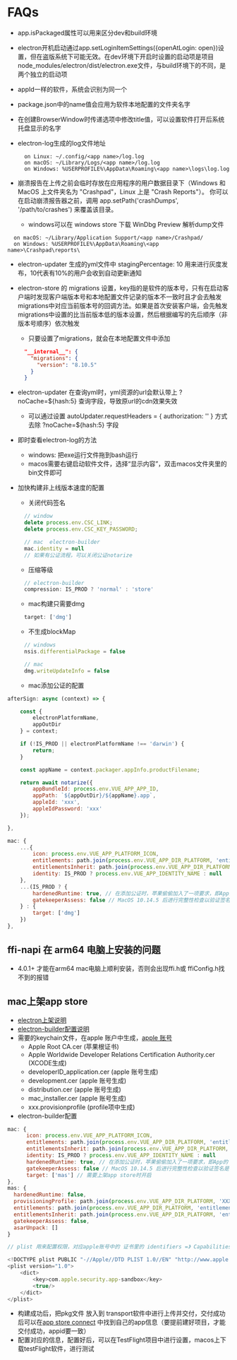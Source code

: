 # FAQs

- app.isPackaged属性可以用来区分dev和build环境
- electron开机启动通过app.setLoginItemSettings({openAtLogin: open})设置，但在盗版系统下可能无效。在dev环境下开启时设置的启动项是项目node_modules/electron/dist/electron.exe文件，与build环境下的不同，是两个独立的启动项
- appId一样的软件，系统会识别为同一个
- package.json中的name值会应用为软件本地配置的文件夹名字
- 在创建BrowserWindow时传递选项中修改title值，可以设置软件打开后系统托盘显示的名字
- electron-log生成的log文件地址

  ```text
    on Linux: ~/.config/<app name>/log.log
    on macOS: ~/Library/Logs/<app name>/log.log
    on Windows: %USERPROFILE%\AppData\Roaming\<app name>\logs\log.log
  ```

- 崩溃报告在上传之前会临时存放在应用程序的用户数据目录下（Windows 和 MacOS 上文件夹名为 "Crashpad"，Linux 上是 "Crash Reports"）。 你可以在启动崩溃报告器之前，调用 app.setPath('crashDumps', '/path/to/crashes') 来覆盖该目录。
  - windows可以在 windows store 下载 WinDbg Preview 解析dump文件

```text
  on macOS: ~/Library/Application Support/<app name>/Crashpad/
  on Windows: %USERPROFILE%\AppData\Roaming\<app name>\Crashpad\reports\
```

- electron-updater 生成的yml文件中 stagingPercentage: 10 用来进行灰度发布，10代表有10%的用户会收到自动更新通知
- electron-store 的 migrations 设置，key指的是软件的版本号，只有在启动客户端时发现客户端版本号和本地配置文件记录的版本不一致时且才会去触发migrations中对应当前版本号的回调方法。如果是首次安装客户端，会先触发migrations中设置的比当前版本低的版本设置，然后根据编写的先后顺序（非版本号顺序）依次触发
  - 只要设置了migrations，就会在本地配置文件中添加
  
  ```json
    "__internal__": {
      "migrations": {
        "version": "8.10.5"
      }
    }
  ```

- electron-updater 在查询yml时，yml资源的url会默认带上 ?noCache=${hash:5} 查询字段，导致原url的cdn效果失效
  - 可以通过设置 autoUpdater.requestHeaders = { authorization: '' } 方式去除 ?noCache=${hash:5} 字段

- 即时查看electron-log的方法
  - windows: 把exe运行文件拖到bash运行
  - macos需要右键启动软件文件，选择“显示内容”，双击macos文件夹里的bin文件即可

- 加快构建非上线版本速度的配置
  - 关闭代码签名
  ```js
    // window
    delete process.env.CSC_LINK;
    delete process.env.CSC_KEY_PASSWORD;

    // mac  electron-builder
    mac.identity = null
    // 如果有公证流程，可以关闭公证notarize
  ```

  - 压缩等级
  ```js
    // electron-builder
    compression: IS_PROD ? 'normal' : 'store'
  ```

  - mac构建只需要dmg
  ```js
    target: ['dmg']
  ```

  - 不生成blockMap
  ```js
    // windows
    nsis.differentialPackage = false

    // mac
    dmg.writeUpdateInfo = false
  ```

  - mac添加公证的配置

```js
afterSign: async (context) => {

    const {
        electronPlatformName,
        appOutDir
    } = context;

    if (!IS_PROD || electronPlatformName !== 'darwin') {
        return;
    }

    const appName = context.packager.appInfo.productFilename;

    return await notarize({
        appBundleId: process.env.VUE_APP_APP_ID,
        appPath: `${appOutDir}/${appName}.app`,
        appleId: 'xxx',
        appleIdPassword: 'xxx'
    });

},

mac: {
    ...{
        icon: process.env.VUE_APP_PLATFORM_ICON,
        entitlements: path.join(process.env.VUE_APP_DIR_PLATFORM, 'entitlements.mac.plist'),
        entitlementsInherit: path.join(process.env.VUE_APP_DIR_PLATFORM, 'entitlements.mac.plist'), // 授予Electron在内部访问权限文件时相同的权限
        identity: IS_PROD ? process.env.VUE_APP_IDENTITY_NAME : null
    },
    ...(IS_PROD ? {
        hardenedRuntime: true, // 在添加公证时，苹果偷偷加入了一项要求，即App的 runtime 必须是 hardened runtime ，这在默认情况下会减少应用程序的权限
        gatekeeperAssess: false // MacOS 10.14.5 后进行完整性检查以验证签名是否成功会返回false,因为虽然签名进行完毕了，但应用程序还没有公证信息，所以会返回错False
    } : {
        target: ['dmg']
    })
},
```

## ffi-napi 在 arm64 电脑上安装的问题

- 4.0.1+ 才能在arm64 mac电脑上顺利安装，否则会出现ffi.h或 ffiConfig.h找不到的报错

## mac上架app store

- [electron上架说明](https://www.electronjs.org/zh/docs/latest/tutorial/mac-app-store-submission-guide)
- [electron-builder配置说明](https://www.electron.build/configuration/mac.html)
- 需要的keychain文件，在apple 账户中生成，[apple 账号](https://developer.apple.com/account)
  - Apple Root CA.cer (苹果根证书)
  - Apple Worldwide Developer Relations Certification Authority.cer (XCODE生成)
  - developerID_application.cer (apple 账号生成)
  - development.cer (apple 账号生成)
  - distribution.cer (apple 账号生成)
  - mac_installer.cer (apple 账号生成)
  - xxx.provisionprofile (profile项中生成)
- electron-builder配置

```js
mac: {
      icon: process.env.VUE_APP_PLATFORM_ICON,
      entitlements: path.join(process.env.VUE_APP_DIR_PLATFORM, 'entitlements.mac.plist'),
      entitlementsInherit: path.join(process.env.VUE_APP_DIR_PLATFORM, 'entitlements.mac.plist'), // 授予Electron在内部访问权限文件时相同的权限
      identity: IS_PROD ? process.env.VUE_APP_IDENTITY_NAME : null
      hardenedRuntime: true, // 在添加公证时，苹果偷偷加入了一项要求，即App的 runtime 必须是 hardened runtime ，这在默认情况下会减少应用程序的权限
      gatekeeperAssess: false // MacOS 10.14.5 后进行完整性检查以验证签名是否成功会返回false,因为虽然签名进行完毕了，但应用程序还没有公证信息，所以会返回错False
      target: ['mas'] // 需要上架app store时开启
},
mas: {
  hardenedRuntime: false,
  provisioningProfile: path.join(process.env.VUE_APP_DIR_PLATFORM, 'XXX.provisionprofile'),
  entitlements: path.join(process.env.VUE_APP_DIR_PLATFORM, 'entitlements.mas.plist'),
  entitlementsInherit: path.join(process.env.VUE_APP_DIR_PLATFORM, 'entitlements.mas.inherit.plist'),
  gatekeeperAssess: false,
  asarUnpack: []
}

// plist 用来配置权限，对应apple账号中的 证书里的 identifiers =》 Capabilities, sandbox能力必须要

<!DOCTYPE plist PUBLIC "-//Apple//DTD PLIST 1.0//EN" "http://www.apple.com/DTDs/PropertyList-1.0.dtd">
<plist version="1.0">
    <dict>
        <key>com.apple.security.app-sandbox</key>
        <true/>
    </dict>
</plist>
```

- 构建成功后，把pkg文件 放入到 transport软件中进行上传并交付，交付成功后可以在[app store connect](https://appstoreconnect.apple.com/apps) 中找到自己的app信息（要提前建好项目，才能交付成功，appid要一致）
- 配置对应的信息，配置好后，可以在TestFlight项目中进行设置，macos上下载testFlight软件，进行测试